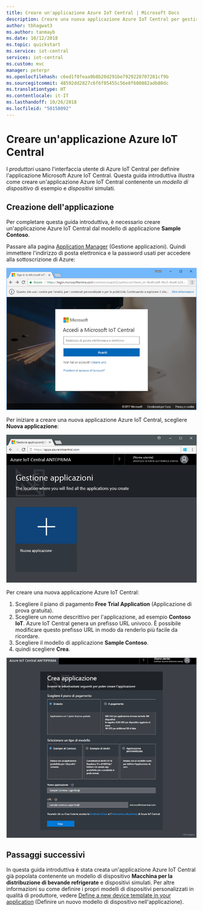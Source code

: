 ```yaml
---
title: Creare un'applicazione Azure IoT Central | Microsoft Docs
description: Creare una nuova applicazione Azure IoT Central per gestire dispositivi per la distribuzione di bevande refrigerate. Visualizzare i dati di telemetria generati dai dispositivi simulati.
author: tbhagwat3
ms.author: tanmayb
ms.date: 10/12/2018
ms.topic: quickstart
ms.service: iot-central
services: iot-central
ms.custom: mvc
manager: peterpr
ms.openlocfilehash: c6ed1f0feaa9b8b20d291be7929228707281cf9b
ms.sourcegitcommit: 48592dd2827c6f6f05455c56e8f600882adb80dc
ms.translationtype: HT
ms.contentlocale: it-IT
ms.lasthandoff: 10/26/2018
ms.locfileid: "50158092"
---
```

# <a name="create-an-azure-iot-central-application"></a>Creare un'applicazione Azure IoT Central

I _produttori_ usano l'interfaccia utente di Azure IoT Central per definire l'applicazione Microsoft Azure IoT Central. Questa guida introduttiva illustra come creare un'applicazione Azure IoT Central contenente un _modello di dispositivo_ di esempio e _dispositivi_ simulati.

## <a name="create-the-application"></a>Creazione dell'applicazione

Per completare questa guida introduttiva, è necessario creare un'applicazione Azure IoT Central dal modello di applicazione **Sample Contoso**.

Passare alla pagina [Application Manager](https://aka.ms/iotcentral) (Gestione applicazioni). Quindi immettere l'indirizzo di posta elettronica e la password usati per accedere alla sottoscrizione di Azure:

![Immettere l'account dell'organizzazione](media/quick-deploy-iot-central/sign-in.png)

Per iniziare a creare una nuova applicazione Azure IoT Central, scegliere **Nuova applicazione**:

![Pagina Application Manager di Azure IoT Central](media/quick-deploy-iot-central/iotcentralhome.png)

Per creare una nuova applicazione Azure IoT Central:

1. Scegliere il piano di pagamento **Free Trial Application** (Applicazione di prova gratuita).
1. Scegliere un nome descrittivo per l'applicazione, ad esempio **Contoso IoT**. Azure IoT Central genera un prefisso URL univoco. È possibile modificare questo prefisso URL in modo da renderlo più facile da ricordare.
1. Scegliere il modello di applicazione **Sample Contoso**.
1. quindi scegliere **Crea**.

![Pagina Crea applicazione di Azure IoT Central](media/quick-deploy-iot-central/iotcentralcreate.png)

## <a name="next-steps"></a>Passaggi successivi

In questa guida introduttiva è stata creata un'applicazione Azure IoT Central già popolata contenente un modello di dispositivo **Macchina per la distribuzione di bevande refrigerate** e dispositivi simulati. Per altre informazioni su come definire i propri modelli di dispositivi personalizzati in qualità di produttore, vedere [Define a new device template in your application](tutorial-define-device-type.md) (Definire un nuovo modello di dispositivo nell'applicazione).
